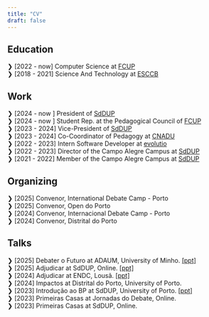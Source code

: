 ```yaml
---
title: "CV"
draft: false
---
```


## Education

❯ [2022 - now] Computer Science at [FCUP](https://www.up.pt/fcup/en/)  
❯ [2018 - 2021] Science And Technology at [ESCCB](https://www.aeccb.pt/)  

## Work
❯ [2024 - now ] President of [SdDUP](https://www.sdd.up.pt/)  
❯ [2024 - now ] Student Rep. at the Pedagogical Council of [FCUP](https://www.up.pt/fcup/en/)  
❯ [2023 - 2024] Vice-President of [SdDUP](https://www.sdd.up.pt/)  
❯ [2023 - 2024] Co-Coordinator of Pedagogy at  [CNADU](https://debates.pt/)  
❯ [2022 - 2023] Intern Software Developer at [evolutio](https://www.evolutio.pt/)   
❯ [2022 - 2023] Director of the Campo Alegre Campus at [SdDUP](https://sdd.up.pt/)  
❯ [2021 - 2022] Member of the Campo Alegre Campus at [SdDUP](https://sdd.up.pt/)  

## Organizing
❯ [2025] Convenor, International Debate Camp - Porto  
❯ [2025] Convenor, Open do Porto  
❯ [2024] Convenor, Internacional Debate Camp - Porto  
❯ [2024] Convenor, Distrital do Porto  

## Talks
❯ [2025] Debater o Futuro at ADAUM, University of Minho. [[ppt]](https://www.canva.com/design/DAGdAZeymFg/N2hkWK8O3Jyck4905obw0A/view?utm_content=DAGdAZeymFg&utm_campaign=designshare&utm_medium=link2&utm_source=uniquelinks&utlId=hc346f0a2f1)  
❯ [2025] Adjudicar at SdDUP, Online. [[ppt]](https://www.canva.com/design/DAGPCdQth1E/IaWTspeHG4c6Ocq3D5ux9Q/view?utm_content=DAGPCdQth1E&utm_campaign=designshare&utm_medium=link2&utm_source=uniquelinks&utlId=hf4823b89cc)  
❯ [2024] Adjudicar at ENDC, Lousã. [[ppt]](https://www.canva.com/design/DAGPCdQth1E/IaWTspeHG4c6Ocq3D5ux9Q/view?utm_content=DAGPCdQth1E&utm_campaign=designshare&utm_medium=link2&utm_source=uniquelinks&utlId=hf4823b89cc)  
❯ [2024] Impactos at Distrital do Porto, University of Porto.  
❯ [2023] Introdução ao BP at SdDUP, University of Porto. [[ppt]](https://docs.google.com/presentation/d/1ibaDSscV1O_mC_R48nW-E4H372yFOlSsFkdxZ09oDTc/edit?usp=sharing)   
❯ [2023] Primeiras Casas at Jornadas do Debate, Online.   
❯ [2023] Primeiras Casas at SdDUP, Online.   

